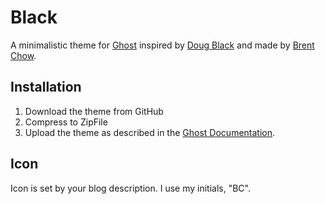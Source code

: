 # Black

A minimalistic theme for [Ghost](https://ghost.org) inspired by [Doug Black](http://dougblack.io) and made by [Brent Chow](http://brentchow.co).

## Installation

1. Download the theme from GitHub
2. Compress to ZipFile
3. Upload the theme as described in the [Ghost Documentation](http://docs.ghost.org/usage/settings/).

## Icon

Icon is set by your blog description. I use my initials, "BC".